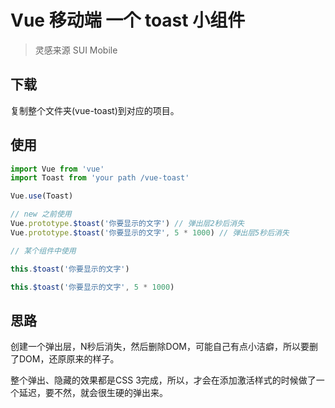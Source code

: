 # Vue 移动端 一个 toast 小组件

> 灵感来源 SUI Mobile

## 下载

复制整个文件夹(vue-toast)到对应的项目。

## 使用


``` javascript
import Vue from 'vue'
import Toast from 'your path /vue-toast'

Vue.use(Toast)

// new 之前使用
Vue.prototype.$toast('你要显示的文字') // 弹出层2秒后消失
Vue.prototype.$toast('你要显示的文字', 5 * 1000) // 弹出层5秒后消失

// 某个组件中使用

this.$toast('你要显示的文字')

this.$toast('你要显示的文字', 5 * 1000)

```

## 思路

创建一个弹出层，N秒后消失，然后删除DOM，可能自己有点小洁癖，所以要删了DOM，还原原来的样子。

整个弹出、隐藏的效果都是CSS 3完成，所以，才会在添加激活样式的时候做了一个延迟，要不然，就会很生硬的弹出来。

